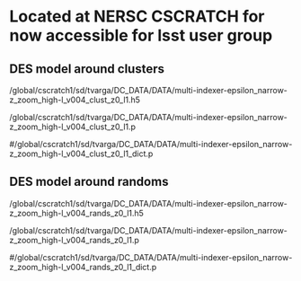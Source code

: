 # Located at NERSC CSCRATCH for now accessible for lsst user group

## DES model around clusters

/global/cscratch1/sd/tvarga/DC_DATA/DATA/multi-indexer-epsilon_narrow-z_zoom_high-l_v004_clust_z0_l1.h5

/global/cscratch1/sd/tvarga/DC_DATA/DATA/multi-indexer-epsilon_narrow-z_zoom_high-l_v004_clust_z0_l1.p
  
#/global/cscratch1/sd/tvarga/DC_DATA/DATA/multi-indexer-epsilon_narrow-z_zoom_high-l_v004_clust_z0_l1_dict.p

## DES model around randoms

/global/cscratch1/sd/tvarga/DC_DATA/DATA/multi-indexer-epsilon_narrow-z_zoom_high-l_v004_rands_z0_l1.h5

/global/cscratch1/sd/tvarga/DC_DATA/DATA/multi-indexer-epsilon_narrow-z_zoom_high-l_v004_rands_z0_l1.p

#/global/cscratch1/sd/tvarga/DC_DATA/DATA/multi-indexer-epsilon_narrow-z_zoom_high-l_v004_rands_z0_l1_dict.p
